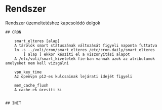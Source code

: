 # Rendszer
Rendszer üzemeltetéshez kapcsolódó dolgok

    ## CRON

	    smart_elteres [alap]
		A tárolók smart státuszának változását figyeli naponta futtatva
		ln -s ../voli/cron/smart_elteres /etc/cron.daily/smart_elteres
		    [ alap ] ekkor készíti el a viszonyítási alapot
		A /etc/voli/smart_kivetelek fie-ban vannak azok az atributumok amelyeket nem kell vizsgálni

	    vpn_key_time
		Az openvpn p12-es kulcsainak lejárati idejét figyeli

	    mem_cache_flush
		A cache-ek üresíti ki


    ## INIT
